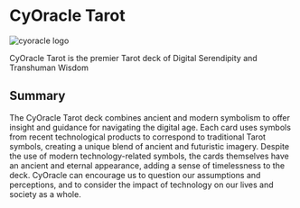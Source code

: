 # CyOracle Tarot

<img src="./logo512" alt="cyoracle logo">

CyOracle Tarot is the premier Tarot deck of Digital Serendipity and Transhuman Wisdom

## Summary

The CyOracle Tarot deck combines ancient and modern symbolism to offer insight and guidance for navigating the digital age. Each card uses symbols from recent technological products to correspond to traditional Tarot symbols, creating a unique blend of ancient and futuristic imagery. Despite the use of modern technology-related symbols, the cards themselves have an ancient and eternal appearance, adding a sense of timelessness to the deck. CyOracle can encourage us to question our assumptions and perceptions, and to consider the impact of technology on our lives and society as a whole. 



